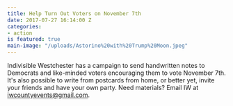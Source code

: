 ```yaml
---
title: Help Turn Out Voters on November 7th
date: 2017-07-27 16:14:00 Z
categories:
- action
is featured: true
main-image: "/uploads/Astorino%20with%20Trump%20Moon.jpeg"
---
```


Indivisible Westchester has a campaign to send handwritten notes to Democrats and like-minded voters encouraging them to vote November 7th.  It's also possible to write from postcards from home, or better yet, invite your friends and have your own party. Need materials? Email IW at [iwcountyevents@gmail.com](mailto:iwcountyevents@gmail.com).